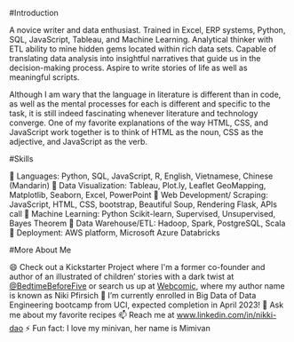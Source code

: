 #Introduction 

A novice writer and data enthusiast. Trained in Excel, ERP systems, Python, SQL, JavaScript, Tableau, and Machine Learning.  Analytical thinker with ETL ability to mine hidden gems located within rich data sets. Capable of translating data analysis into insightful narratives that guide us in the decision-making process.  Aspire to write stories of life as well as meaningful scripts. 

Although I am wary that the language in literature is different than in code, as well as the mental processes for each is different and specific to the task, it is still indeed fascinating whenever literature and technology converge.  One of my favorite explanations of the way HTML, CSS, and JavaScript work together is to think of HTML as the noun, CSS as the adjective, and JavaScript as the verb. 

#Skills 

	Languages: Python, SQL, JavaScript, R, English, Vietnamese, Chinese (Mandarin)
	Data Visualization: Tableau, Plot.ly, Leaflet GeoMapping, Matplotlib, Seaborn, Excel, PowerPoint
	Web Development/ Scraping: JavaScript, HTML, CSS, bootstrap, Beautiful Soup, Rendering Flask, APIs call
	Machine Learning: Python Scikit-learn, Supervised, Unsupervised, Bayes Theorem
	Data Warehouse/ETL:  Hadoop, Spark, PostgreSQL, Scala
	Deployment: AWS platform, Microsoft Azure Databricks

#More About Me

😄 Check out a Kickstarter Project where I'm a former co-founder and author of an illustrated of children’ stories with a dark twist at [@BedtimeBeforeFive](https://www.instagram.com/bedtimebeforefive/?hl=en) or search us up at [Webcomic](https://tapas.io/episode/1442675), where my author name is known as Niki Pfirsich
🌱 I’m currently enrolled in Big Data of Data Engineering bootcamp from UCI, expected completion in April 2023!
💬 Ask me about my favorite recipes
📫 Reach me at www.linkedin.com/in/nikki-dao
⚡ Fun fact: I love my minivan, her name is Mimivan 
